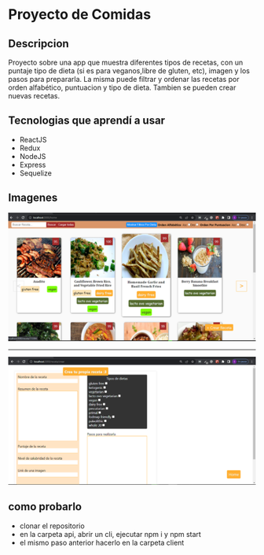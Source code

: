 # Proyecto de Comidas

## Descripcion

Proyecto sobre una app que muestra diferentes tipos de recetas, con un puntaje
tipo de dieta (si es para veganos,libre de gluten, etc), imagen y los pasos para prepararla.
La misma puede filtrar y ordenar las recetas por orden alfabético, puntuacion y tipo de dieta.
Tambien se pueden crear nuevas recetas.


## Tecnologias que aprendí a usar

- ReactJS
- Redux
- NodeJS
- Express
- Sequelize

## Imagenes

<img src="imgs/Food-App.png"/>

<hr />

<img src="imgs/Food-App2.png"/>


## como probarlo

- clonar el repositorio
- en la carpeta api, abrir un cli, ejecutar npm i y npm start
- el mismo paso anterior hacerlo en la carpeta client
